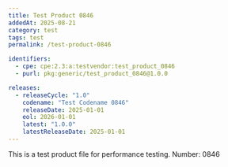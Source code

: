 ```yaml
---
title: Test Product 0846
addedAt: 2025-08-21
category: test
tags: test
permalink: /test-product-0846

identifiers:
  - cpe: cpe:2.3:a:testvendor:test_product_0846
  - purl: pkg:generic/test_product_0846@1.0.0

releases:
  - releaseCycle: "1.0"
    codename: "Test Codename 0846"
    releaseDate: 2025-01-01
    eol: 2026-01-01
    latest: "1.0.0"
    latestReleaseDate: 2025-01-01
---
```


This is a test product file for performance testing. Number: 0846
